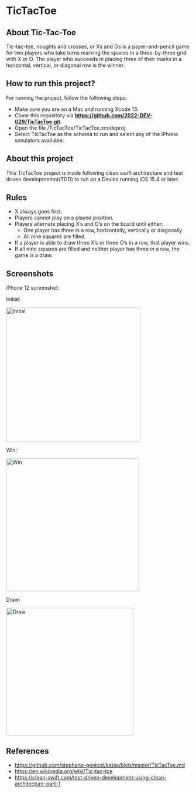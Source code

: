 # TicTacToe

## About Tic-Tac-Toe

Tic-tac-toe, noughts and crosses, or Xs and Os is a paper-and-pencil game for two players who take turns marking the spaces in a three-by-three grid with X or O. The player who succeeds in placing three of their marks in a horizontal, vertical, or diagonal row is the winner.

## How to run this project?

For running the project, follow the following steps:
- Make sure you are on a Mac and running Xcode 13.
- Clone this repository via **https://github.com/2022-DEV-029/TicTacToe.git**.
- Open the file /TicTacToe/TicTacToe.xcodeproj.
- Select TicTacToe as the schema to run and select any of the iPhone simulators available.

## About this project

This TicTacToe project is made following clean swift architecture and test driven developmemnt(TDD) to run on a Device running iOS 15.4 or later.  

## Rules

- X always goes first.
- Players cannot play on a played position.
- Players alternate placing X’s and O’s on the board until either:
	- One player has three in a row, horizontally, vertically or diagonally
	- All nine squares are filled.
- If a player is able to draw three X’s or three O’s in a row, that player wins.
- If all nine squares are filled and neither player has three in a row, the game is a draw.


## Screenshots

iPhone 12 screenshot:

Initial:


<img width="367" alt="Initial" src="https://user-images.githubusercontent.com/108480340/177108047-20a61dec-9b56-4274-9006-62cbd12fa8e7.png">

Win:


<img width="363" alt="Win" src="https://user-images.githubusercontent.com/108480340/177108070-77a533dc-cbae-4b71-a859-e8a500a137d6.png">

Draw:


<img width="348" alt="Draw" src="https://user-images.githubusercontent.com/108480340/177108100-7a82fd18-03ef-4286-b01f-5ef9b920e7ad.png">

## References

- https://github.com/stephane-genicot/katas/blob/master/TicTacToe.md
- https://en.wikipedia.org/wiki/Tic-tac-toe
- https://clean-swift.com/test-driven-development-using-clean-architecture-part-1
